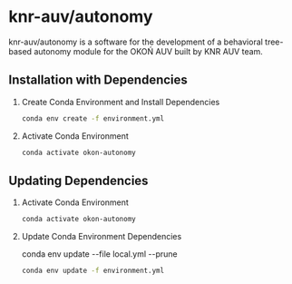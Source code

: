 # knr-auv/autonomy

knr-auv/autonomy is a software for the development of a behavioral tree-based autonomy module for the OKOŃ AUV built by KNR AUV team.

## Installation with Dependencies

1. Create Conda Environment and Install Dependencies

    ```bash
    conda env create -f environment.yml
    ```

2. Activate Conda Environment

    ```bash
    conda activate okon-autonomy
    ```

## Updating Dependencies

1. Activate Conda Environment

    ```bash
    conda activate okon-autonomy
    ```

2. Update Conda Environment Dependencies

    conda env update --file local.yml --prune

    ```bash
    conda env update -f environment.yml
    ```
